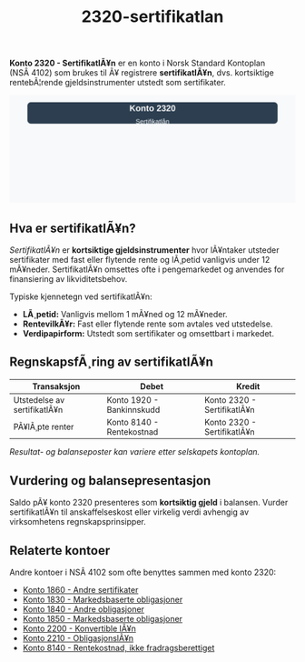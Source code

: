 ﻿---
title: "2320-sertifikatlan"
meta_title: "2320-sertifikatlan"
meta_description: '**Konto 2320 - SertifikatlÃ¥n** er en konto i Norsk Standard Kontoplan (NSÂ 4102) som brukes til Ã¥ registrere **sertifikatlÃ¥n**, dvs. kortsiktige rentebÃ¦rend...'
slug: 2320-sertifikatlan
type: blog
layout: pages/single
---

**Konto 2320 - SertifikatlÃ¥n** er en konto i Norsk Standard Kontoplan (NSÂ 4102) som brukes til Ã¥ registrere **sertifikatlÃ¥n**, dvs. kortsiktige rentebÃ¦rende gjeldsinstrumenter utstedt som sertifikater.

![Illustrasjon av konto 2320 SertifikatlÃ¥n](2320-sertifikatlan-image.svg)

## Hva er sertifikatlÃ¥n?

*SertifikatlÃ¥n* er **kortsiktige gjeldsinstrumenter** hvor lÃ¥ntaker utsteder sertifikater med fast eller flytende rente og lÃ¸petid vanligvis under 12 mÃ¥neder. SertifikatlÃ¥n omsettes ofte i pengemarkedet og anvendes for finansiering av likviditetsbehov.

Typiske kjennetegn ved sertifikatlÃ¥n:

* **LÃ¸petid:** Vanligvis mellom 1 mÃ¥ned og 12 mÃ¥neder.
* **RentevilkÃ¥r:** Fast eller flytende rente som avtales ved utstedelse.
* **Verdipapirform:** Utstedt som sertifikater og omsettbart i markedet.

## RegnskapsfÃ¸ring av sertifikatlÃ¥n

| Transaksjon                        | Debet                        | Kredit                          |
|------------------------------------|------------------------------|---------------------------------|
| Utstedelse av sertifikatlÃ¥n        | Konto 1920 - Bankinnskudd    | Konto 2320 - SertifikatlÃ¥n      |
| PÃ¥lÃ¸pte renter                     | Konto 8140 - Rentekostnad    | Konto 2320 - SertifikatlÃ¥n      |

_*Resultat- og balanseposter kan variere etter selskapets kontoplan.*_

## Vurdering og balansepresentasjon

Saldo pÃ¥ konto 2320 presenteres som **kortsiktig gjeld** i balansen. Vurder sertifikatlÃ¥n til anskaffelseskost eller virkelig verdi avhengig av virksomhetens regnskapsprinsipper.

## Relaterte kontoer

Andre kontoer i NSÂ 4102 som ofte benyttes sammen med konto 2320:

* [Konto 1860 - Andre sertifikater](/blogs/kontoplan/1860-andre-sertifikater "Konto 1860 - Andre sertifikater i Norsk Standard Kontoplan")
* [Konto 1830 - Markedsbaserte obligasjoner](/blogs/kontoplan/1830-markedsbaserte-obligasjoner "Konto 1830 - Markedsbaserte obligasjoner i Norsk Standard Kontoplan")
* [Konto 1840 - Andre obligasjoner](/blogs/kontoplan/1840-andre-obligasjoner "Konto 1840 - Andre obligasjoner i Norsk Standard Kontoplan")
* [Konto 1850 - Markedsbaserte obligasjoner](/blogs/kontoplan/1850-markedsbaserte-obligasjoner "Konto 1850 - Markedsbaserte obligasjoner i Norsk Standard Kontoplan")
* [Konto 2200 - Konvertible lÃ¥n](/blogs/kontoplan/2200-konvertible-lan "Konto 2200 - Konvertible lÃ¥n i Norsk Standard Kontoplan")
* [Konto 2210 - ObligasjonslÃ¥n](/blogs/kontoplan/2210-obligasjonslan "Konto 2210 - ObligasjonslÃ¥n i Norsk Standard Kontoplan")
* [Konto 8140 - Rentekostnad, ikke fradragsberettiget](/blogs/kontoplan/8140-rentekostnad-ikke-fradragsberettiget "Konto 8140 - Rentekostnad, ikke fradragsberettiget i Norsk Standard Kontoplan")
